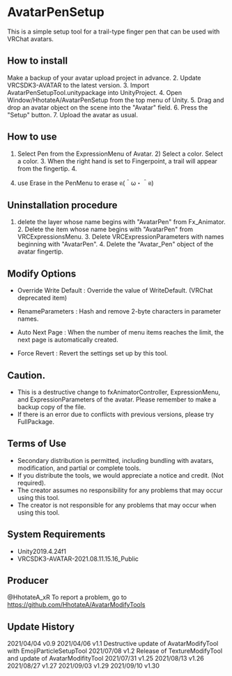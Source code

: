 # AvatarPenSetup

This is a simple setup tool for a trail-type finger pen that can be used with VRChat avatars.

## How to install
Make a backup of your avatar upload project in advance. 2.
Update VRCSDK3-AVATAR to the latest version. 3.
Import AvatarPenSetupTool.unitypackage into UnityProject. 4.
Open Window/HhotateA/AvatarPenSetup from the top menu of Unity. 5.
Drag and drop an avatar object on the scene into the "Avatar" field. 6.
Press the "Setup" button. 7.
Upload the avatar as usual.

## How to use
1) Select Pen from the ExpressionMenu of Avatar. 2) Select a color.
Select a color. 3.
When the right hand is set to Fingerpoint, a trail will appear from the fingertip. 4.
4. use Erase in the PenMenu to erase ฅ(＾ω・＾ฅ)

## Uninstallation procedure
1. delete the layer whose name begins with "AvatarPen" from Fx_Animator. 2.
Delete the item whose name begins with "AvatarPen" from VRCExpressionsMenu. 3.
Delete VRCExpressionParameters with names beginning with "AvatarPen". 4.
Delete the "Avatar_Pen" object of the avatar fingertip.

## Modify Options
- Override Write Default : Override the value of WriteDefault. (VRChat deprecated item)
- RenameParameters : Hash and remove 2-byte characters in parameter names.
- Auto Next Page : When the number of menu items reaches the limit, the next page is automatically created.

- Force Revert : Revert the settings set up by this tool.

## Caution.
- This is a destructive change to fxAnimatorController, ExpressionMenu, and ExpressionParameters of the avatar. Please remember to make a backup copy of the file.
- If there is an error due to conflicts with previous versions, please try FullPackage.

## Terms of Use
- Secondary distribution is permitted, including bundling with avatars, modification, and partial or complete tools.
- If you distribute the tools, we would appreciate a notice and credit. (Not required).
- The creator assumes no responsibility for any problems that may occur using this tool.
- The creator is not responsible for any problems that may occur when using this tool.

## System Requirements
- Unity2019.4.24f1
- VRCSDK3-AVATAR-2021.08.11.15.16_Public

## Producer
@HhotateA_xR
To report a problem, go to https://github.com/HhotateA/AvatarModifyTools

## Update History
2021/04/04 v0.9
2021/04/06 v1.1 Destructive update of AvatarModifyTool with EmojiParticleSetupTool
2021/07/08 v1.2 Release of TextureModifyTool and update of AvatarModifityTool
2021/07/31 v1.25
2021/08/13 v1.26
2021/08/27 v1.27
2021/09/03 v1.29
2021/09/10 v1.30

